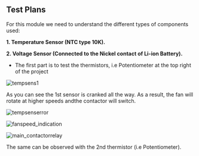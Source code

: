 ## Test Plans
For this module we need to understand the different types of components used:

**1. Temperature Sensor (NTC type 10K).**

**2. Voltage Sensor (Connected to the Nickel contact of Li-ion Battery).**

* The first part is to test the thermistors, i.e Potentiometer at the top right of the project

![tempsens1](https://user-images.githubusercontent.com/98948359/157180629-1f6f3aa0-d6a0-46b5-a990-4e66063ffce7.png)

As you can see the 1st sensor is cranked all the way. As a result, the fan will rotate at higher speeds andthe contactor will switch.

![tempsenserror](https://user-images.githubusercontent.com/98948359/157181009-6379590a-227b-42ce-aa51-64d357a697d7.png)

![fanspeed_indication](https://user-images.githubusercontent.com/98948359/157181078-518b3cae-a9a0-474b-8dd0-8328d8d2d748.png)

![main_contactorrelay](https://user-images.githubusercontent.com/98948359/157181141-7db700ad-2a94-4ce5-b9d9-eefcff274fa5.png)

The same can be observed with the 2nd thermistor (i.e Potentiometer).